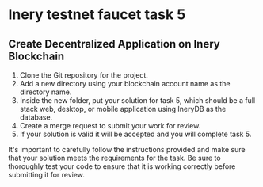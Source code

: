 # Inery testnet faucet task 5

## Create Decentralized Application on Inery Blockchain

  1. Clone the Git repository for the project.
  2. Add a new directory using your blockchain account name as the directory name.
  3. Inside the new folder, put your solution for task 5, which should be a full stack web, desktop, or mobile application using IneryDB as the database.
  4. Create a merge request to submit your work for review.
  5. If your solution is valid it will be accepted and you will complete task 5.

It's important to carefully follow the instructions provided and make sure that your solution meets the requirements for the task. Be sure to thoroughly test your code to ensure that it is working correctly before submitting it for review.
